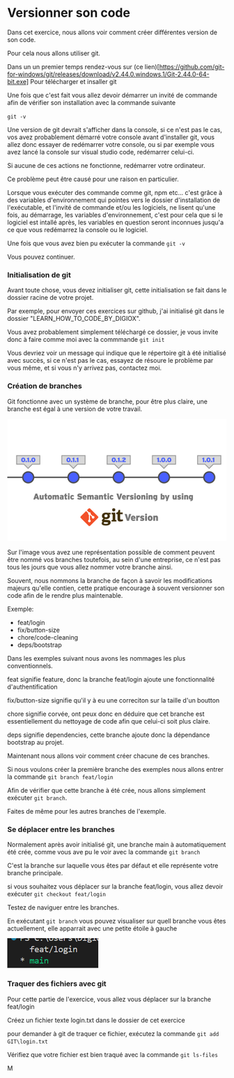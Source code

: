 # Versionner son code

Dans cet exercice, nous allons voir comment créer différentes version de son code.

Pour cela nous allons utiliser git.

Dans un un premier temps rendez-vous sur (ce lien)[https://github.com/git-for-windows/git/releases/download/v2.44.0.windows.1/Git-2.44.0-64-bit.exe] Pour télécharger et insaller git

Une fois que c'est fait vous allez devoir démarrer un invité de commande afin de vérifier son installation avec la commande suivante

`git -v`

Une version de git devrait s'afficher dans la console, si ce n'est pas le cas, vos avez probablement démarré votre console avant d'installer git, vous allez donc essayer de redémarrer votre console, ou si par exemple vous avez lancé la console sur visual studio code, redémarrer celui-ci.

Si aucune de ces actions ne fonctionne, redémarrer votre ordinateur.

Ce problème peut être causé pour une raison en particulier.

Lorsque vous exécuter des commande comme git, npm etc... c'est grâce à des variables d'environnement qui pointes vers le dossier d'installation de l'exécutable, et l'invité de commande et/ou les logiciels, ne lisent qu'une fois, au démarrage, les variables d'environnement, c'est pour cela que si le logiciel est intallé après, les variables en question seront inconnues jusqu'a ce que vous redémarrez la console ou le logiciel.

Une fois que vous avez bien pu exécuter la commande `git -v`

Vous pouvez continuer.

### Initialisation de git

Avant toute chose, vous devez initialiser git, cette initialisation se fait dans le dossier racine de votre projet.

Par exemple, pour envoyer ces exercices sur github, j'ai initialisé git dans le dossier "LEARN_HOW_TO_CODE_BY_DIGIOX".

Vous avez probablement simplement téléchargé ce dossier, je vous invite donc à faire comme moi avec la commmande `git init`

Vous devriez voir un message qui indique que le répertoire git à été initialisé avec succès, si ce n'est pas le cas, essayez de résoure le problème par vous même, et si vous n'y arrivez pas, contactez moi.


### Création de branches

Git fonctionne avec un système de branche, pour être plus claire, une branche est égal à une version de votre travail.

![Représentation en image](1_wEYhEjUCn0NSqHwN_oSGDw.png)

Sur l'image vous avez une représentation possible de comment peuvent être nommé vos branches toutefois, au sein d'une entreprise, ce n'est pas tous les jours que vous allez nommer votre branche ainsi.

Souvent, nous nommons la branche de façon à savoir les modifications majeurs qu'elle contien, cette pratique encourage à souvent versionner son code afin de le rendre plus maintenable.

Exemple:

- feat/login
- fix/button-size
- chore/code-cleaning
- deps/bootstrap


Dans les exemples suivant nous avons les nommages les plus conventionnels.

feat signifie feature, donc la branche feat/login ajoute une fonctionnalité d'authentification

fix/button-size signifie qu'il y à eu une correciton sur la taille d'un boutton

chore signifie corvée, ont peux donc en déduire que cet branche est essentiellement du nettoyage de code afin que celui-ci soit plus claire.

deps signifie dependencies, cette branche ajoute donc la dépendance bootstrap au projet.


Maintenant nous allons voir comment créer chacune de ces branches.

Si nous voulons créer la première branche des exemples nous allons entrer la commande `git branch feat/login`

Afin de vérifier que cette branche à été crée, nous allons simplement exécuter `git branch`.

Faites de même pour les autres branches de l'exemple.


### Se déplacer entre les branches

Normalement après avoir initialisé git, une branche main à automatiquement été crée, comme vous ave pu le voir avec la commande `git branch`

C'est la branche sur laquelle vous êtes par défaut et elle représente votre branche principale.

si vous souhaitez vous déplacer sur la branche feat/login, vous allez devoir exécuter `git checkout feat/login`

Testez de naviguer entre les branches.

En exécutant `git branch` vous pouvez visualiser sur quell branche vous êtes actuellement, elle apparrait avec une petite étoile à gauche

![alt text](image.png)

### Traquer des fichiers avec git

Pour cette partie de l'exercice, vous allez vous déplacer sur la branche feat/login

Créez un fichier texte login.txt dans le dossier de cet exercice

pour demander à git de traquer ce fichier, exécutez la commande `git add GIT\login.txt`

Vérifiez que votre fichier est bien traqué avec la commande `git ls-files`

M